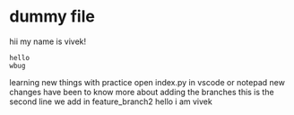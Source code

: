 # dummy file

hii my name is vivek!
    
    hello 
    wbug

learning new things with practice 
open index.py in vscode or notepad 
new changes have been to know more about adding the branches 
this is the second line we add in feature_branch2
hello i am vivek
